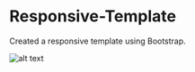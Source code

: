 # Responsive-Template
Created a responsive template using Bootstrap. 

![alt text](https://res.cloudinary.com/dkp2goy1i/image/upload/v1636900991/bootstrapproject1_l26cz8.png)
